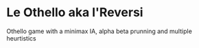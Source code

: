 # Le Othello aka l'Reversi
 
Othello game with a minimax IA, alpha beta prunning and multiple heurtistics
